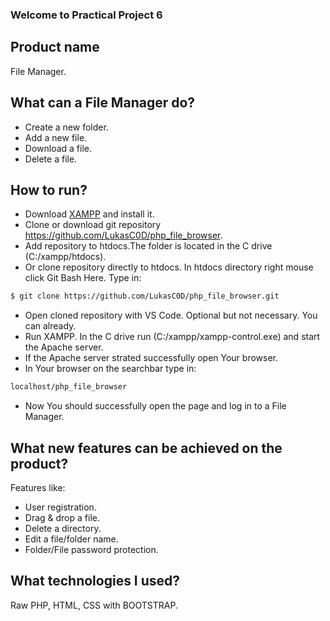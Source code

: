 ### Welcome to Practical Project 6

## Product name 

File Manager.

## What can a File Manager do?

- Create a new folder. 
- Add a new file.
- Download a file.
- Delete a file.

## How to run?

- Download [XAMPP](https://www.apachefriends.org/index.html) and install it.
- Clone or download git repository https://github.com/LukasC0D/php_file_browser. 
- Add repository to htdocs.The folder is located in the C drive (C:/xampp/htdocs).
- Or clone repository directly to htdocs. In htdocs directory right mouse click Git Bash Here. Type in:
```sh
$ git clone https://github.com/LukasC0D/php_file_browser.git
```
- Open cloned repository with VS Code. Optional but not necessary. You can already.
- Run XAMPP. In the C drive run (C:/xampp/xampp-control.exe) and start the Apache server.
- If the Apache server strated successfully open Your browser.
- In Your browser on the searchbar type in:

```sh
localhost/php_file_browser
```
- Now You should successfully open the page and log in to a File Manager.

## What new features can be achieved on the product?

  Features like:

- User registration. 
- Drag & drop a file. 
- Delete a directory. 
- Edit a file/folder name. 
- Folder/File password protection.

## What technologies I used?

 Raw PHP, HTML, CSS with BOOTSTRAP.







